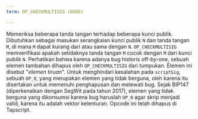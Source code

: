```yaml
---
term: OP_CHECKMULTISIG (0XAE)

---
```

Memeriksa beberapa tanda tangan terhadap beberapa kunci publik. Dibutuhkan sebagai masukan serangkaian kunci publik `N` dan tanda tangan `M`, di mana `M` dapat kurang dari atau sama dengan `N`. `OP_CHECKMULTISIG` memverifikasi apakah setidaknya tanda tangan `M` cocok dengan `M` dari kunci publik `N`. Perhatikan bahwa karena adanya bug historis off-by-one, sebuah elemen tambahan dihapus oleh `OP_CHECKMULTISIG` dari tumpukan. Elemen ini disebut "*elemen tiruan*". Untuk menghindari kesalahan pada `scriptSig`, sebuah `OP_0`, yang merupakan elemen yang tidak berguna, oleh karena itu disertakan untuk memenuhi penghapusan dan melewati bug. Sejak BIP147 (diperkenalkan dengan SegWit pada tahun 2017), elemen yang tidak berguna yang dikonsumsi karena bug haruslah `OP_0` agar skrip menjadi valid, karena itu adalah vektor kelenturan. Opcode ini telah dihapus di Tapscript.
